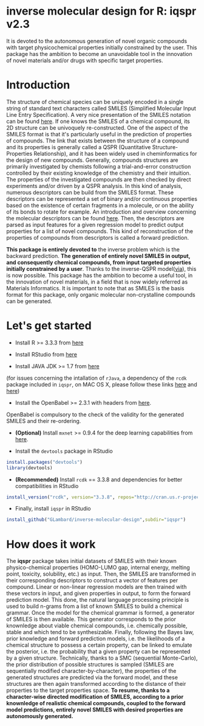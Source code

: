 # inverse molecular design for R: iqspr v2.3
It is devoted to the autonomous generation of novel organic compounds with target physicochemical properties initially constrained by the user. This package has the ambition to become an unavoidable tool in the innovation of novel materials and/or drugs with specific target properties. 

# Introduction

The structure of chemical species can be uniquely encoded in a single string of standard text characters called SMILES (Simplified Molecular Input Line Entry Specification). A very nice presentation of the SMILES notation can be found [here](http://www.daylight.com/dayhtml/doc/theory/theory.smiles.html). If one knows the SMILES of a chemical compound, its 
2D structure can be univoquely re-constructed. One of the aspect of the SMILES format is that it's particularly useful in the 
prediction of properties of compounds. The link that exists between the structure of a compound and its properties is generally called a QSPR (Quantitative Structure-Properties Relationship), and it has been widely used in cheminformatics for the design of new compounds. Generally, compounds structures are primarily investigated by chemists following a trial-and-error construction controlled by their existing knowledge of the chemistry and their intuition. The properties of the investigated 
compounds are then checked by direct experiments and/or driven by a QSPR analysis. In this kind of analysis, numerous descriptors can be build from the SMILES format. These descriptors can be represented a set of binary and/or continuous properties based on the existence of certain fragments in a molecule, or on the ability of its bonds to rotate for example. An introduction and overview concerning the molecular descriptors can be found [here](http://www.moleculardescriptors.eu/tutorials/tutorials.htm). Then, the descriptors are parsed as input features for a given regression model to predict output properties for a list of novel compounds. This kind of reconstruction of the properties of compounds from descriptors is called a forward prediction. 

__This package is entirely devoted to__ the inverse problem which is the backward prediction. __The generation of entirely novel SMILES in output, and consequently chemical compounds, from input targeted properties initially constrained by a user__. Thanks to the inverse-QSPR model([via](https://link.springer.com/article/10.1007%2Fs10822-016-0008-z)), this is now possible. This package has the ambition to become a useful tool, in the innovation of novel materials, in a field that is now widely referred as Materials Informatics. It is important to note that as SMILES is the basis format for this package, only organic molecular non-crystalline compounds can be generated. 

# Let's get started

* Install R >= 3.3.3 from [here](https://www.r-project.org/)

* Install RStudio from [here](https://www.rstudio.com/products/rstudio/download/#download)

* Install JAVA JDK >= 1.7 from [here](http://www.oracle.com/technetwork/java/javase/downloads/jdk8-downloads-2133151.html)

(for issues concerning the intallation of ```rJava```, a dependency of the ```rcdk``` package included in ```iqspr```, on MAC OS X, please follow these links [here](https://github.com/snowflakedb/dplyr-snowflakedb/wiki/Configuring-R-rJava-RJDBC-on-Mac-OS-X) and [here](http://stackoverflow.com/questions/30738974/rjava-load-error-in-rstudio-r-after-upgrading-to-osx-yosemite))

* Install the OpenBabel >= 2.3.1 with headers from [here](http://openbabel.org).

OpenBabel is compulsory to the check of the validity for the generated SMILES and their re-ordering. 

* __(Optional)__ Install ```mxnet``` >= 0.9.4 for the deep learning capabilities from [here](http://mxnet.io/get_started/setup.html).

* Install the ```devtools``` package in RStudio
```R
install.packages("devtools")
library(devtools)
```

* __(Recommended)__ Install ```rcdk``` == 3.3.8 and dependencies for better compatibilities in RStudio
```R
install_version("rcdk", version="3.3.8", repos="http://cran.us.r-project.org")
```

* Finally, install ```iqspr``` in RStudio
```R
install_github("GLambard/inverse-molecular-design",subdir="iqspr")
```

# How does it work

The __iqspr__ package takes initial datasets of SMILES with their known physico-chemical properties (HOMO-LUMO gap, internal energy, melting point, toxicity, solubility, etc.) as input. Then, the SMILES are transformed in their corresponding descriptors to construct a vector of features per compound. Linear or non-linear regression models are then trained with these vectors in input, and given properties in output, to form the forward prediction model. This done, the natural language processing principle is used to build n-grams from a list of known SMILES to build a chemical grammar. Once the model for the chemical grammar is 
formed, a generator of SMILES is then available. This generator corresponds to the prior knownledge about viable chemical compounds, i.e. chemically possible, stable and which tend to be synthesizable. Finally, following the Bayes law, prior knowledge and forward prediction models, i.e. the likelihoods of a chemical structure to possess a certain property, can be linked to emulate the posterior, i.e. the probability that a given property can be represented by a given structure. Technically, thanks to a SMC (sequential Monte-Carlo), the prior distribution of possible structures is sampled (SMILES are sequentially modified character-by-character), the properties of the generated structures are predicted via the forward model, and these structures are then again transformed according to the distance of their properties to the target properties space. 
__To resume, thanks to a character-wise directed modification of SMILES, according to a prior knownledge of realistic chemical compounds, coupled to the forward model predictions, entirely novel SMILES with desired properties are autonomously generated.__

